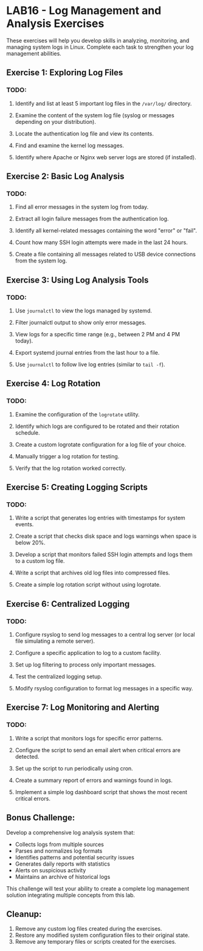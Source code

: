 # LAB16 - Log Management and Analysis Exercises

These exercises will help you develop skills in analyzing, monitoring, and managing system logs in Linux. Complete each task to strengthen your log management abilities.

## Exercise 1: Exploring Log Files

### TODO:
1. Identify and list at least 5 important log files in the `/var/log/` directory.

2. Examine the content of the system log file (syslog or messages depending on your distribution).

3. Locate the authentication log file and view its contents.

4. Find and examine the kernel log messages.

5. Identify where Apache or Nginx web server logs are stored (if installed).

## Exercise 2: Basic Log Analysis

### TODO:
1. Find all error messages in the system log from today.

2. Extract all login failure messages from the authentication log.

3. Identify all kernel-related messages containing the word "error" or "fail".

4. Count how many SSH login attempts were made in the last 24 hours.

5. Create a file containing all messages related to USB device connections from the system log.

## Exercise 3: Using Log Analysis Tools

### TODO:
1. Use `journalctl` to view the logs managed by systemd.

2. Filter journalctl output to show only error messages.

3. View logs for a specific time range (e.g., between 2 PM and 4 PM today).

4. Export systemd journal entries from the last hour to a file.

5. Use `journalctl` to follow live log entries (similar to `tail -f`).

## Exercise 4: Log Rotation

### TODO:
1. Examine the configuration of the `logrotate` utility.

2. Identify which logs are configured to be rotated and their rotation schedule.

3. Create a custom logrotate configuration for a log file of your choice.

4. Manually trigger a log rotation for testing.

5. Verify that the log rotation worked correctly.

## Exercise 5: Creating Logging Scripts

### TODO:
1. Write a script that generates log entries with timestamps for system events.

2. Create a script that checks disk space and logs warnings when space is below 20%.

3. Develop a script that monitors failed SSH login attempts and logs them to a custom log file.

4. Write a script that archives old log files into compressed files.

5. Create a simple log rotation script without using logrotate.

## Exercise 6: Centralized Logging

### TODO:
1. Configure rsyslog to send log messages to a central log server (or local file simulating a remote server).

2. Configure a specific application to log to a custom facility.

3. Set up log filtering to process only important messages.

4. Test the centralized logging setup.

5. Modify rsyslog configuration to format log messages in a specific way.

## Exercise 7: Log Monitoring and Alerting

### TODO:
1. Write a script that monitors logs for specific error patterns.

2. Configure the script to send an email alert when critical errors are detected.

3. Set up the script to run periodically using cron.

4. Create a summary report of errors and warnings found in logs.

5. Implement a simple log dashboard script that shows the most recent critical errors.

## Bonus Challenge: 
Develop a comprehensive log analysis system that:
- Collects logs from multiple sources
- Parses and normalizes log formats
- Identifies patterns and potential security issues
- Generates daily reports with statistics
- Alerts on suspicious activity
- Maintains an archive of historical logs

This challenge will test your ability to create a complete log management solution integrating multiple concepts from this lab.

## Cleanup:
1. Remove any custom log files created during the exercises.
2. Restore any modified system configuration files to their original state.
3. Remove any temporary files or scripts created for the exercises. 